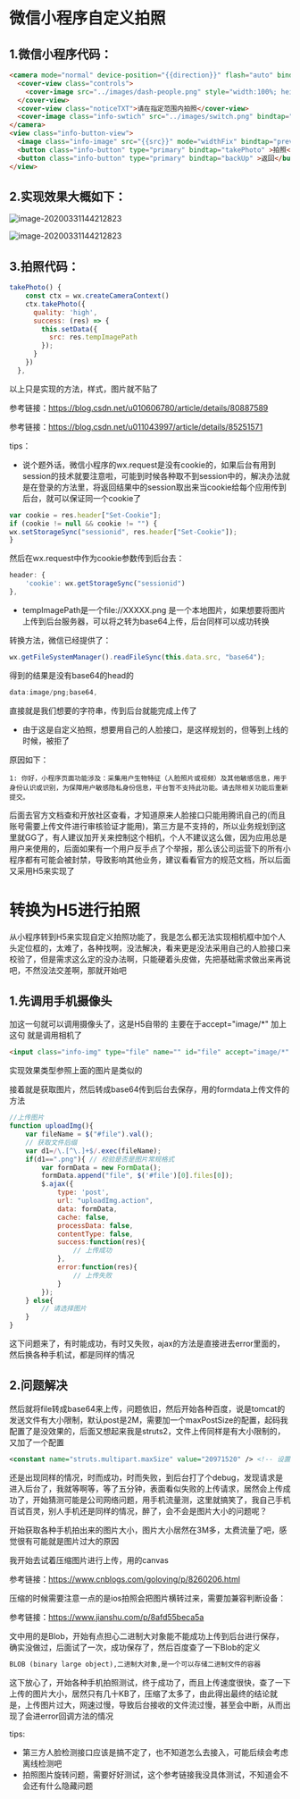 # 微信小程序自定义拍照

## 1.微信小程序代码：

```html
<camera mode="normal" device-position="{{direction}}" flash="auto" binderror="error" class="info-camera">
  <cover-view class="controls">
    <cover-image src="../images/dash-people.png" style="width:100%; height:100%;"/>
  </cover-view>
  <cover-view class="noticeTXT">请在指定范围内拍照</cover-view>
  <cover-image class="info-swtich" src="../images/switch.png" bindtap="switchDirection" />
</camera>
<view class="info-button-view">
  <image class="info-image" src="{{src}}" mode="widthFix" bindtap="previewImage"></image>
  <button class="info-button" type="primary" bindtap="takePhoto" >拍照</button>
  <button class="info-button" type="primary" bindtap="backUp" >返回</button>
</view>
```

## 2.实现效果大概如下：

![image-20200331144212823](images/image-20200331144212823.png)

![image-20200331144212823](images/image-20200331144331582.png)

## 3.拍照代码：

```javascript
takePhoto() {
    const ctx = wx.createCameraContext()
    ctx.takePhoto({
      quality: 'high',
      success: (res) => {
        this.setData({
          src: res.tempImagePath
        });
      }
    })
  },
```

以上只是实现的方法，样式，图片就不贴了

参考链接：https://blog.csdn.net/u010606780/article/details/80887589

参考链接：https://blog.csdn.net/u011043997/article/details/85251571

tips：

+ 说个题外话，微信小程序的wx.request是没有cookie的，如果后台有用到session的技术就要注意啦，可能到时候各种取不到session中的，解决办法就是在登录的方法里，将返回结果中的session取出来当cookie给每个应用传到后台，就可以保证同一个cookie了

~~~javascript
var cookie = res.header["Set-Cookie"];
if (cookie != null && cookie != "") {
wx.setStorageSync("sessionid", res.header["Set-Cookie"]);
}
~~~

然后在wx.request中作为cookie参数传到后台去：

~~~javascript
header: {
    'cookie': wx.getStorageSync("sessionid")
},
~~~

+ tempImagePath是一个file://XXXXX.png 是一个本地图片，如果想要将图片上传到后台服务器，可以将之转为base64上传，后台同样可以成功转换

转换方法，微信已经提供了：

~~~javascript
wx.getFileSystemManager().readFileSync(this.data.src, "base64");
~~~

得到的结果是没有base64的head的

~~~javascript
data:image/png;base64,
~~~

直接就是我们想要的字符串，传到后台就能完成上传了

+ 由于这是自定义拍照，想要用自己的人脸接口，是这样规划的，但等到上线的时候，被拒了

原因如下：

~~~
1: 你好，小程序页面功能涉及：采集用户生物特征（人脸照片或视频）及其他敏感信息，用于身份认识或识别，为保障用户敏感隐私身份信息，平台暂不支持此功能。请去除相关功能后重新提交。
~~~

后面去官方文档查和开放社区查看，才知道原来人脸接口只能用腾讯自己的(而且账号需要上传文件进行审核验证才能用)，第三方是不支持的，所以业务规划到这里就GG了，有人建议加开关来控制这个相机，个人不建议这么做，因为应用总是用户来使用的，后面如果有一个用户反手点了个举报，那么该公司运营下的所有小程序都有可能会被封禁，导致影响其他业务，建议看看官方的规范文档，所以后面又采用H5来实现了

# 转换为H5进行拍照

从小程序转到H5来实现自定义拍照功能了，我是怎么都无法实现相机框中加个人头定位框的，太难了，各种找啊，没法解决，看来更是没法采用自己的人脸接口来校验了，但是需求这么定的没办法啊，只能硬着头皮做，先把基础需求做出来再说吧，不然没法交差啊，那就开始吧

## 1.先调用手机摄像头

加这一句就可以调用摄像头了，这是H5自带的 主要在于accept="image/*" 加上这句 就是调用相机了

~~~html
<input class="info-img" type="file" name="" id="file" accept="image/*" capture="camera">
~~~

实现效果类型参照上面的图片是类似的

接着就是获取图片，然后转成base64传到后台去保存，用的formdata上传文件的方法

~~~javascript
//上传图片
function uploadImg(){
	var fileName = $("#file").val();
	// 获取文件后缀
    var d1=/\.[^\.]+$/.exec(fileName);
    if(d1==".png"){ // 校验是否是图片常规格式
    	var formData = new FormData();
    	formData.append("file", $('#file')[0].files[0]); 
    	$.ajax({
    		type: 'post',
    		url: "uploadImg.action",
    		data: formData,
    		cache: false,
    		processData: false,
    		contentType: false,
    		success:function(res){
                // 上传成功
            },
    		error:function(res){
                // 上传失败
    		}
    	});
    } else{
        // 请选择图片
    }
}
~~~

这下问题来了，有时能成功，有时又失败，ajax的方法是直接进去error里面的，然后换各种手机试，都是同样的情况

## 2.问题解决

然后就将file转成base64来上传，问题依旧，然后开始各种百度，说是tomcat的发送文件有大小限制，默认post是2M，需要加一个maxPostSize的配置，起码我配置了是没效果的，后面又想起来我是struts2，文件上传同样是有大小限制的，又加了一个配置

~~~xml
<constant name="struts.multipart.maxSize" value="20971520" /> <!-- 设置允许最大值 20MB(1024*1024*20) -->
~~~

还是出现同样的情况，时而成功，时而失败，到后台打了个debug，发现请求是进入后台了，我就等啊等，等了五分钟，表面看似失败的上传请求，居然会上传成功了，开始猜测可能是公司网络问题，用手机流量测，这里就搞笑了，我自己手机百试百灵，别人手机还是同样的情况，醉了，会不会是图片大小的问题呢？

开始获取各种手机拍出来的图片大小，图片大小居然在3M多，太费流量了吧，感觉很有可能就是图片过大的原因

我开始去试着压缩图片进行上传，用的canvas

参考链接：https://www.cnblogs.com/goloving/p/8260206.html

压缩的时候需要注意一点的是ios拍照会把图片横转过来，需要加兼容判断设备：

参考链接：https://www.jianshu.com/p/8afd55beca5a

文中用的是Blob，开始有点担心二进制大对象能不能成功上传到后台进行保存，确实没做过，后面试了一次，成功保存了，然后百度查了一下Blob的定义

~~~html
BLOB (binary large object),二进制大对象,是一个可以存储二进制文件的容器
~~~

这下放心了，开始各种手机拍照测试，终于成功了，而且上传速度很快，查了一下上传的图片大小，居然只有几十KB了，压缩了太多了，由此得出最终的结论就是，上传图片过大，网速过慢，导致后台接收的文件流过慢，甚至会中断，从而出现了会进error回调方法的情况



tips:

+ 第三方人脸检测接口应该是搞不定了，也不知道怎么去接入，可能后续会考虑离线检测吧
+ 拍照图片旋转问题，需要好好测试，这个参考链接我没具体测试，不知道会不会还有什么隐藏问题


